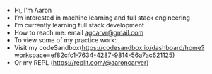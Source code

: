 - Hi, I’m Aaron
- I’m interested in machine learning and full stack engineering
- I’m currently learning full stack development
- How to reach me: email agcarvr@gmail.com
- To view some of my practice work:
- Visit my codeSandbox(https://codesandbox.io/dashboard/home?workspace=ef82cfc1-7634-4287-9814-56a7ac621125)
- Or my REPL (https://replit.com/@aaroncarver)

<!---
agcarvr/agcarvr is a ✨ special ✨ repository because its `README.md` (this file) appears on your GitHub profile.
You can click the Preview link to take a look at your changes.
--->
